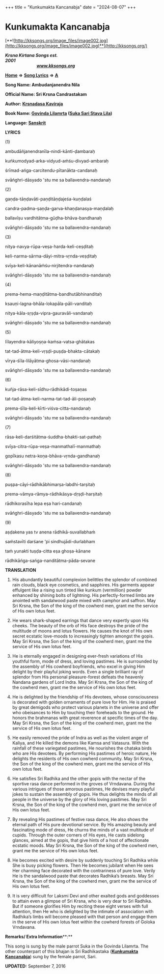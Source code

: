 +++
title = "Kunkumakta Kancanabja"
date = "2024-08-07"
+++

# Kunkumakta Kancanabja
[**![http://kksongs.org/image_files/image002.jpg](http://kksongs.org/image_files/image002.jpg)**](http://kksongs.org/)

**_Krsna Kirtana Songs est. 2001_**                                                                                                                                                 **_www.kksongs.org_**

**[Home](http://kksongs.org/)** **⇒** **[Song Lyrics](http://kksongs.org/lyrics.html)** **⇒** **[A](http://kksongs.org/songs/song_a.html)**

**Song Name: Ambudanjanendra Nila**

**Official Name: Sri Krsna Candrastakam**

**Author:** [**Krsnadasa Kaviraja**](http://kksongs.org/authors/list/krsnadasakaviraja.html)

**Book Name: [Govinda Lilamrta](http://kksongs.org/authors/literature/govinda_lilamrta.html/) ([Suka Sari Stava Lila](http://kksongs.org/authors/literature/sss.html))**

**Language: [Sanskrit](http://kksongs.org/language/list/sanskrit.html)**

**LYRICS**

(1)

ambudāñjanendranīla-nindi-kānti-ḍambaraḥ

kuńkumodyad-arka-vidyud-aḿśu-divyad-ambaraḥ

śrīmad-ańga-carcitendu-pītanākta-candanaḥ

svāńghri-dāsyado 'stu me sa ballavendra-nandanaḥ

(2)

gaṇḍa-tāṇḍavāti-paṇḍitāṇḍajeśa-kuṇḍalaś

candra-padma-ṣaṇḍa-garva-khaṇḍanasya-maṇḍalaḥ

ballavīṣu vardhitātma-gūḍha-bhāva-bandhanaḥ

svāńghri-dāsyado 'stu me sa ballavendra-nandanaḥ

(3)

nitya-navya-rūpa-veṣa-harda-keli-ceṣḍitaḥ

keli-narma-sārma-dāyi-mitra-vṛnda-veṣḍitaḥ

svīya-keli-kānanāḿśu-nirjitendra-nandanaḥ

svāńghri-dāsyado 'stu me sa ballavendra-nandanaḥ

(4)

prema-hema-maṇḍitātma-bandhutābhinanditaḥ

ksauṇi-lagna-bhāla-lokapāla-pāli-vanditaḥ

nitya-kāla-sṛṣḍa-vipra-gauravāli-vandanaḥ

svāńghri-dāsyado 'stu me sa ballavendra-nandanaḥ

(5)

līlayendra-kāliyoṣṇa-kaḿsa-vatsa-ghātakas

tat-tad-ātma-keli-vṛṣḍi-puṣḍa-bhakta-cātakaḥ

vīrya-śīla-lilāyātma-ghosa-vāsi-nandanaḥ

svāńghri-dāsyado 'stu me sa ballavendra-nandanaḥ

(6)

kuñja-rāsa-keli-sīdhu-rādhikādi-toṣaṇas

tat-tad-ātma-keli-narma-tat-tad-āli-poṣaṇaḥ

prema-śīla-keli-kīrti-viśva-citta-nandanaḥ

svāńghri-dāsyado 'stu me sa ballavendra-nandanaḥ

(7)

rāsa-keli-darśitātma-śuddha-bhakti-sat-pathaḥ

svīya-citra-rūpa-veṣa-manmathalī-manmathaḥ

gopīkasu netra-koṇa-bhāva-vṛnda-gandhanaḥ

svāńghri-dāsyado 'stu me sa ballavendra-nandanaḥ

(8)

puṣpa-cāyi-rādhikābhimarṣa-labdhi-tarṣitaḥ

prema-vāmya-rāmya-rādhikāsya-dṛṣḍi-harṣitaḥ

rādhikorasīha lepa eṣa hari-candanaḥ

svāńghri-dāsyado 'stu me sa ballavendra-nandanaḥ

(9)

aṣḍakena yas tv anena rādhikā-suvallabhaḿ

saḿstavīti darśane 'pi sindhujādi-durlabham

taḿ yunakti tuṣḍa-citta eṣa ghoṣa-kānane

rādhikāńga-sańga-nanditātma-pāda-sevane

**TRANSLATION**

1) His abundantly beautiful complexion belittles the splendor of combined rain clouds, black eye cosmetics, and sapphires. His garments appear effulgent like a rising sun tinted like kunkum (vermillion) powder enhanced by shining bolts of lightning. His perfectly-formed limbs are anointed with sandalwood paste mixed with camphor and saffron. May Sri Krsna, the Son of the king of the cowherd men, grant me the service of His own lotus feet.

2) He wears shark-shaped earrings that dance very expertly upon His cheeks. The beauty of the orb of His face destroys the pride of the multitude of moons and lotus flowers. He causes the knot of His own secret ecstatic love-moods to increasingly tighten amongst the gopis. May Sri Krsna, the Son of the king of the cowherd men, grant me the service of His own lotus feet.

3) He is eternally engaged in designing ever-fresh variations of His youthful form, mode of dress, and loving pastimes. He is surrounded by the assembly of His cowherd boyfriends, who excel in giving Him delight by their playful joking words. Even a single brilliant ray of splendor from His personal pleasure-forest defeats the heavenly Nandana gardens of Lord Indra. May Sri Krsna, the Son of the king of the cowherd men, grant me the service of His own lotus feet.

4) He is delighted by the friendship of His devotees, whose consciousness is decorated with golden ornaments of pure love for Him. He is praised by great demigods who protect various planets in the universe and offer who obeisances to Him by touching their foreheads to the ground. He honors the brahmanas with great reverence at specific times of the day. May Sri Krsna, the Son of the king of the cowherd men, grant me the service of His own lotus feet.

5) He easily removed the pride of Indra as well as the violent anger of Kaliya, and He killed the demons like Kamsa and Vatasura. With the rainfall of these variegated pastimes, He nourishes the chataka birds who are His devotees. By performing His pastimes of heroic nature, He delights the residents of His own cowherd community. May Sri Krsna, the Son of the king of the cowherd men, grant me the service of His own lotus feet.

6) He satisfies Sri Radhika and the other gopis with the nectar of the sportive rasa dance performed in the groves of Vrndavana. During the various intrigues of those amorous pastimes, He devises many playful jokes to sustain the assembly of gopis. He thus delights the minds of all people in the universe by the glory of His loving pastimes. May Sri Krsna, the Son of the king of the cowherd men, grant me the service of His own lotus feet.

7) By revealing His pastimes of festive rasa dance, He also shows the eternal path of His pure devotional service. By His amazing beauty and fascinating mode of dress, He churns the minds of a vast multitude of cupids. Through the outer corners of His eyes, He casts sidelong glances, aimed at the gopis, that give hints of a host of affectionate ecstatic moods. May Sri Krsna, the Son of the king of the cowherd men, grant me the service of His own lotus feet.

8) He becomes excited with desire by suddenly touching Sri Radhika while She is busy picking flowers. Then He becomes jubilant when He sees Her charming face decorated with the contrariness of pure love. Verily He is the sandalwood paste that decorates Radhika’s breasts. May Sri Krsna, the Son of the king of the cowherd men, grant me the service of His own lotus feet.

9) It is very difficult for Laksmi Devi and other exalted gods and goddesses to attain even a glimpse of Sri Krsna, who is very dear to Sri Radhika. But if someone glorifies Him by reciting these eight verses with full attention, then He who is delighted by the intimate of association with Radhika’s limbs will become pleased with that person and engage them in the serve of His own lotus feet within the cowherd forests of Goloka Vrndavana.

**Remarks/ Extra Information****:**

This song is sung by the male parrot Suka in the Govinda Lilamrta. The other counterpart of this bhajan is Sri Radhikastaka (**[Kunkumakta Kancanabja](http://kksongs.org/songs/k/kunkumaktakancanabja.html)**) sung by the female parrot, Sari.

**UPDATED:** September 7, 2016